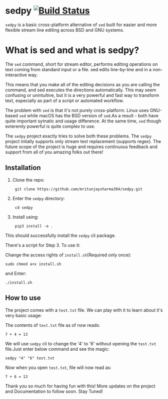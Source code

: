 # sedpy [![Build Status](https://travis-ci.com/mritunjaysharma394/sedpy.svg?branch=master)](https://travis-ci.com/mritunjaysharma394/sedpy)

`sedpy` is a basic cross-platform alternative of `sed` built for easier and more flexible stream line editing across BSD and GNU systems.

# What is sed and what is sedpy?

The `sed` command, short for stream editor, performs editing operations on text coming from standard input or a file. sed edits line-by-line and in a non-interactive way.

This means that you make all of the editing decisions as you are calling the command, and sed executes the directions automatically. This may seem confusing or unintuitive, but it is a very powerful and fast way to transform text, especially as part of a script or automated workflow.

The problem with `sed` is that it's not purely cross-platform. Linux uses GNU-based `sed` while macOS has the BSD version of `sed`.As a result - both have quite important sytnatic and usage difference. At the same time, `sed` though exteremly powerful is quite complex to use. 

The `sedpy` project exactly tries to solve both these problems. The `sedpy` project intially supports only stream text replacement (supports regex). The future scope of the project is huge and requires continuous feedback and support from all of you amazing folks out there!

## Installation

1. Clone the repo:

        git clone https://github.com/mritunjaysharma394/sedpy.git

2. Enter the `sedpy` directory:

        cd sedpy

3. Install using:

        pip3 install -e .

This should successfully install the `sedpy` cli package.

There's a script for Step 3. To use it:

Change the access rights of `install.sh`(Required only once):

    sudo chmod a+x install.sh

and Enter:

    ./install.sh

## How to use

The project comes with a `test.txt` file. We can play with it to learn
about it's very basic usage:

The contents of `test.txt` file as of now reads:

    7 + 4 = 13

We will use `sedpy` cli to change the '4' to '6' without opening the `test.txt` file.Just enter below command and see the magic:

    sedpy "4" "6" test.txt

Now when you open `test.txt`, file will now read as:

    7 + 6 = 13

Thank you so much for having fun with this!
More updates on the project and Documentation to follow soon.
Stay Tuned!
